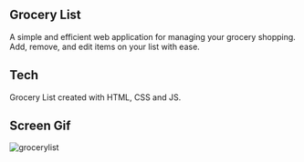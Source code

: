 
<h2>Grocery List</h2>

A simple and efficient web application for managing your grocery shopping. Add, remove, and edit items on your list with ease.

<h2>Tech</h2>

Grocery List created with HTML, CSS and JS.

<h2>Screen Gif</h2>

![grocerylist](https://github.com/begpan/groceryList/assets/145170180/614c6fd7-05b7-47dc-9a27-96a7a24237ea)




